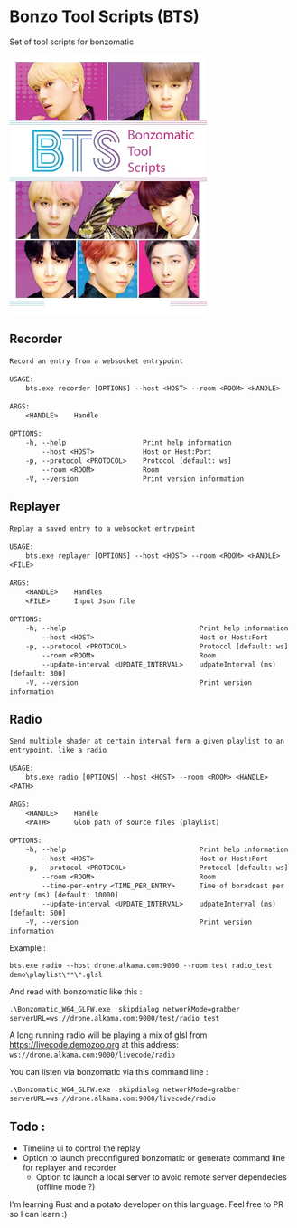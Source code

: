 # Bonzo Tool Scripts (BTS)
Set of tool scripts for bonzomatic


![alt text](./doc/imgs/main.jpg "Title")

## Recorder
```
Record an entry from a websocket entrypoint

USAGE:
    bts.exe recorder [OPTIONS] --host <HOST> --room <ROOM> <HANDLE>

ARGS:
    <HANDLE>    Handle

OPTIONS:
    -h, --help                   Print help information
        --host <HOST>            Host or Host:Port
    -p, --protocol <PROTOCOL>    Protocol [default: ws]
        --room <ROOM>            Room
    -V, --version                Print version information
```

## Replayer
```
Replay a saved entry to a websocket entrypoint

USAGE:
    bts.exe replayer [OPTIONS] --host <HOST> --room <ROOM> <HANDLE> <FILE>

ARGS:
    <HANDLE>    Handles
    <FILE>      Input Json file

OPTIONS:
    -h, --help                                 Print help information
        --host <HOST>                          Host or Host:Port
    -p, --protocol <PROTOCOL>                  Protocol [default: ws]
        --room <ROOM>                          Room
        --update-interval <UPDATE_INTERVAL>    udpateInterval (ms) [default: 300]
    -V, --version                              Print version information
```

## Radio 
```
Send multiple shader at certain interval form a given playlist to an entrypoint, like a radio

USAGE:
    bts.exe radio [OPTIONS] --host <HOST> --room <ROOM> <HANDLE> <PATH>

ARGS:
    <HANDLE>    Handle
    <PATH>      Glob path of source files (playlist)

OPTIONS:
    -h, --help                                 Print help information
        --host <HOST>                          Host or Host:Port
    -p, --protocol <PROTOCOL>                  Protocol [default: ws]
        --room <ROOM>                          Room
        --time-per-entry <TIME_PER_ENTRY>      Time of boradcast per entry (ms) [default: 10000]
        --update-interval <UPDATE_INTERVAL>    udpateInterval (ms) [default: 500]
    -V, --version                              Print version information
```

Example : 
```
bts.exe radio --host drone.alkama.com:9000 --room test radio_test demo\playlist\**\*.glsl
```

And read with bonzomatic like this : 
```
.\Bonzomatic_W64_GLFW.exe  skipdialog networkMode=grabber serverURL=ws://drone.alkama.com:9000/test/radio_test
```

A long running radio will be playing a mix of glsl from https://livecode.demozoo.org at this address: `ws://drone.alkama.com:9000/livecode/radio`

You can listen via bonzomatic via this command line : 
```
.\Bonzomatic_W64_GLFW.exe  skipdialog networkMode=grabber serverURL=ws://drone.alkama.com:9000/livecode/radio
```

## Todo :

- Timeline ui to control the replay
- Option to launch preconfigured bonzomatic or generate command line for replayer and recorder
  - Option to launch a local server to avoid remote server dependecies (offline mode ?)

I'm learning Rust and a potato developer on this language. Feel free to PR so I can learn :)
